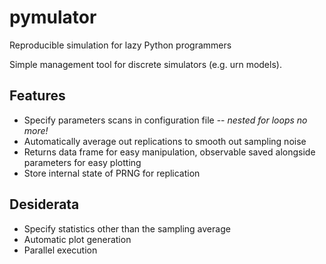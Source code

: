 # pymulator
Reproducible simulation for lazy Python programmers

Simple management tool for discrete simulators (e.g. urn models).

## Features
- Specify parameters scans in configuration file -- _nested for loops no more!_
- Automatically average out replications to smooth out sampling noise
- Returns data frame for easy manipulation, observable saved alongside parameters for easy plotting
- Store internal state of PRNG for replication

## Desiderata
- Specify statistics other than the sampling average
- Automatic plot generation
- Parallel execution
